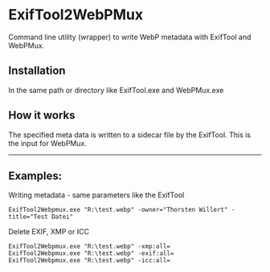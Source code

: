 # ExifTool2WebPMux
Command line utility (wrapper) to write WebP metadata with ExifTool and WebPMux.

## Installation
In the same path or directory like ExifTool.exe and WebPMux.exe

## How it works
The specified meta data is written to a sidecar file by the ExifTool. This is the input for WebPMux.

---
## Examples:

Writing metadata - same parameters like the ExifTool
``` Batch
ExifTool2Webpmux.exe "R:\test.webp" -owner="Thorsten Willert" -title="Test Datei"
```

Delete EXIF, XMP or ICC
``` Batch
ExifTool2Webpmux.exe "R:\test.webp" -xmp:all=
ExifTool2Webpmux.exe "R:\test.webp" -exif:all=
ExifTool2Webpmux.exe "R:\test.webp" -icc:all=
```
